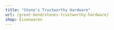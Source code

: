 ```yaml
---
title: "Stone's Trustworthy Hardware"
url: /great-bend/stones-trustworthy-hardware/
shop: Eisenwaren
---
```

